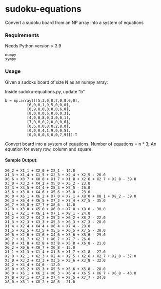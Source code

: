 # sudoku-equations
Convert a sudoku board from an NP array into a system of equations

### Requirements
Needs Python version > 3.9

```
numpy
sympy
```

### Usage
Given a sudoku board of size N as an numpy array:


Inside sudoku-equations.py, update "b"
```
b = np.array([[5,3,0,0,7,0,0,0,0],
          [6,0,0,1,9,5,0,0,0],
          [0,9,8,0,0,0,0,6,0],
          [8,0,0,0,6,0,0,0,3],
          [4,0,0,8,0,3,0,0,1],
          [7,0,0,0,2,0,0,0,6],
          [0,6,0,0,0,0,2,8,0],
          [0,0,0,4,1,9,0,0,5],
          [0,0,0,0,8,0,0,7,9]]).T
```

Convert board into a system of equations. Number of equations = n * 3; An equation for every row, column and square.

#### Sample Output:
```
X0_2 + X1_1 + X2_0 + X2_1 - 14.0
X1_3 + X1_4 + X1_5 + X2_3 + X2_4 + X2_5 - 26.0
X0_6 + X0_7 + X0_8 + X1_7 + X1_8 + X2_6 + X2_7 + X2_8 - 39.0
X3_0 + X3_2 + X4_2 + X5_0 + X5_2 - 23.0
X3_3 + X3_5 + X4_4 + X5_3 + X5_5 - 26.0
X3_6 + X3_8 + X4_6 + X5_6 + X5_8 - 23.0
X6_0 + X6_1 + X6_2 + X7_0 + X7_1 + X8_0 + X8_1 + X8_2 - 39.0
X6_3 + X6_4 + X6_5 + X7_3 + X7_4 + X7_5 - 35.0
X6_7 + X6_8 + X7_7 + X8_6 - 14.0
X2_0 + X3_0 + X5_0 + X6_0 + X7_0 + X8_0 - 30.0
X1_1 + X2_1 + X6_1 + X7_1 + X8_1 - 24.0
X0_2 + X3_2 + X4_2 + X5_2 + X6_2 + X8_2 - 22.0
X1_3 + X2_3 + X3_3 + X5_3 + X6_3 + X7_3 - 28.0
X1_4 + X2_4 + X4_4 + X6_4 + X7_4 - 29.0
X1_5 + X2_5 + X3_5 + X5_5 + X6_5 + X7_5 - 30.0
X0_6 + X2_6 + X3_6 + X4_6 + X5_6 + X8_6 - 29.0
X0_7 + X1_7 + X2_7 + X6_7 + X7_7 - 26.0
X0_8 + X1_8 + X2_8 + X3_8 + X5_8 + X6_8 - 21.0
X0_2 + X0_6 + X0_7 + X0_8 - 15.0
X1_1 + X1_3 + X1_4 + X1_5 + X1_7 + X1_8 - 27.0
X2_0 + X2_1 + X2_3 + X2_4 + X2_5 + X2_6 + X2_7 + X2_8 - 37.0
X3_0 + X3_2 + X3_3 + X3_5 + X3_6 + X3_8 - 32.0
X4_2 + X4_4 + X4_6 - 12.0
X5_0 + X5_2 + X5_3 + X5_5 + X5_6 + X5_8 - 28.0
X6_0 + X6_1 + X6_2 + X6_3 + X6_4 + X6_5 + X6_7 + X6_8 - 43.0
X7_0 + X7_1 + X7_3 + X7_4 + X7_5 + X7_7 - 24.0
X8_0 + X8_1 + X8_2 + X8_6 - 21.0

```
